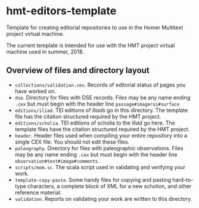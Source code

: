 
# hmt-editors-template



Template for creating editorial repositories to use in the Homer Multitext project virtual machine.

The current template is intended for use with the HMT project virtual machine used in summer, 2018.


## Overview of files and directory layout

-  `collections/validation.cex`.  Records of editorial status of pages you have worked on.
-   `dse`.  Directory for files with DSE records.  Files may be any name ending `.cex` but must begin with the header line `passage#imageroi#surface`
-   `editions/iliad`.  TEI editions of *Iliads* go in this directory.  The template file has the citation structured required by the HMT project.
-   `editions/scholia`.  TEI editions of scholia to the *Iliad* go here.  The template files have the citation structured required by the HMT project.
-  `header`.  Header files used when compiling your entire repository into a single CEX file.  You should not edit these files.
-   `paleography`.  Directory for files with paleographic observations.  Files may be any name ending `.cex` but must begin with the header line `observation#text#image#comments`.
-   `scripts/mom.sc`.  The scala script used in validating and verifying your work.
-   `template-copy-paste`.  Some handy files for copying and pasting hard-to-type characters, a complete block of XML for a new scholion, and other reference material.
-   `validation`.  Reports on validating your work are written to this directory.
